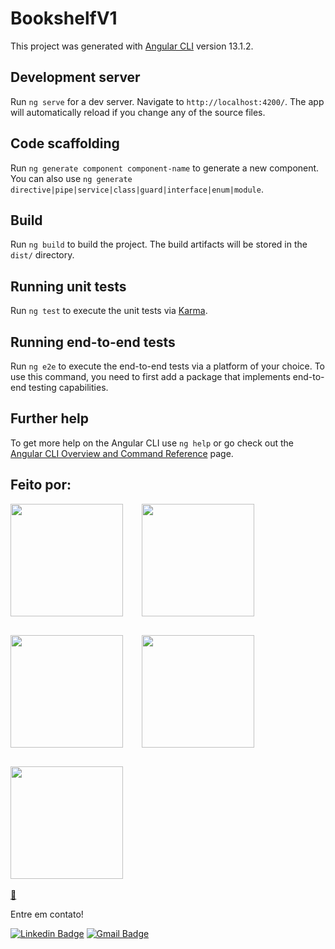 # BookshelfV1

This project was generated with [Angular CLI](https://github.com/angular/angular-cli) version 13.1.2.

## Development server

Run `ng serve` for a dev server. Navigate to `http://localhost:4200/`. The app will automatically reload if you change any of the source files.

## Code scaffolding

Run `ng generate component component-name` to generate a new component. You can also use `ng generate directive|pipe|service|class|guard|interface|enum|module`.

## Build

Run `ng build` to build the project. The build artifacts will be stored in the `dist/` directory.

## Running unit tests

Run `ng test` to execute the unit tests via [Karma](https://karma-runner.github.io).

## Running end-to-end tests

Run `ng e2e` to execute the end-to-end tests via a platform of your choice. To use this command, you need to first add a package that implements end-to-end testing capabilities.

## Further help

To get more help on the Angular CLI use `ng help` or go check out the [Angular CLI Overview and Command Reference](https://angular.io/cli) page.


<h2>Feito por:</h2>
<div style="display:flex; gap: 30px; flex-wrap: wrap">
 <img style="heigth: 180px; width: 180px" src="https://avatars.githubusercontent.com/u/86496770?v=4">
 <img style="heigth: 180px; width: 180px; " src="https://avatars.githubusercontent.com/u/94381042?u=70f8b107ea11f57c87050cf9126bec2b37e6bdfd&v=4">
   <img style="heigth: 180px; width: 180px" src="https://avatars.githubusercontent.com/u/17805553?u=14e4ec9057c478fb48a9d9c6c099694ed100c3a8&v=4">
   <img style="heigth: 180px; width: 180px" src="https://avatars.githubusercontent.com/u/94197414?u=e51ec18b50835a7651cd897df1f6a45126ac2932&v=4">
   <img style="heigth: 180px; width: 180px" src="https://avatars.githubusercontent.com/u/89170116?u=5767757504507b951a5d48a65b7d8bd1a2e6932f&v=4">
</div>
  <br />
 <a href="https://www.linkedin.com/in/luceliabatista/">🚀</a>

Entre em contato!

 [![Linkedin Badge](https://img.shields.io/badge/-Lucelia-blue?style=flat-square&logo=Linkedin&logoColor=white&link=https://www.linkedin.com/in/luceliabatista/)](https://www.linkedin.com/in/luceliabatista/) 
[![Gmail Badge](https://img.shields.io/badge/-lucelia.dev@gmail.com-c14438?style=flat-square&logo=Gmail&logoColor=white&link=mailto:lucelia.dev@gmail.com)](mailto:lucelia.dev@gmail.com)
